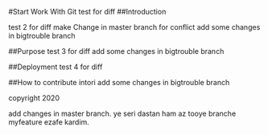 #Start Work With Git
test for diff
##Introduction

test 2 for diff
make Change in master branch for conflict
add some changes in bigtrouble branch

##Purpose
test 3 for diff
add some changes in bigtrouble branch

##Deployment
test 4 for diff

##How to contribute
intori
add some changes in bigtrouble branch

copyright 2020


add changes in master branch. ye seri dastan ham az tooye branche myfeature ezafe kardim.
